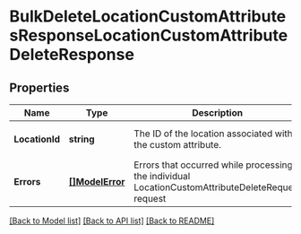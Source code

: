 # BulkDeleteLocationCustomAttributesResponseLocationCustomAttributeDeleteResponse

## Properties
Name | Type | Description | Notes
------------ | ------------- | ------------- | -------------
**LocationId** | **string** | The ID of the location associated with the custom attribute. | [optional] [default to null]
**Errors** | [**[]ModelError**](Error.md) | Errors that occurred while processing the individual LocationCustomAttributeDeleteRequest request | [optional] [default to null]

[[Back to Model list]](../README.md#documentation-for-models) [[Back to API list]](../README.md#documentation-for-api-endpoints) [[Back to README]](../README.md)

